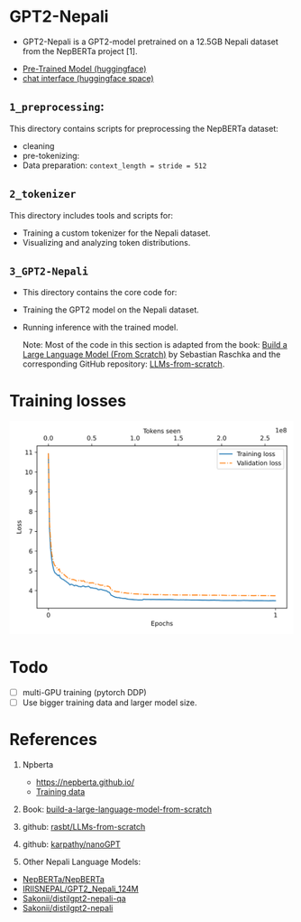 # GPT2-Nepali

- GPT2-Nepali is a GPT2-model pretrained on a 12.5GB Nepali dataset from the NepBERTa project [1].

* [Pre-Trained Model (huggingface)](https://huggingface.co/Aananda-giri/GPT2-Nepali)
* [chat interface (huggingface space)](https://huggingface.co/spaces/Aananda-giri/gpt2-nepali)

## **`1_preprocessing`**:

This directory contains scripts for preprocessing the NepBERTa dataset:

- cleaning
- pre-tokenizing:
- Data preparation: `context_length = stride = 512`

## `2_tokenizer`

This directory includes tools and scripts for:

- Training a custom tokenizer for the Nepali dataset.
- Visualizing and analyzing token distributions.

## `3_GPT2-Nepali`

- This directory contains the core code for:

- Training the GPT2 model on the Nepali dataset.

- Running inference with the trained model.

  Note: Most of the code in this section is adapted from the book: [Build a Large Language Model (From Scratch)](https://www.manning.com/books/build-a-large-language-model-from-scratch) by Sebastian Raschka and the corresponding GitHub repository: [LLMs-from-scratch](https://github.com/rasbt/LLMs-from-scratch).

# Training losses

![losses](./losses.png)

# Todo

- [ ] multi-GPU training (pytorch DDP)
- [ ] Use bigger training data and larger model size.

# References

1. Npberta

   - https://nepberta.github.io/
   - [Training data](https://drive.google.com/drive/folders/1oLvfKb663wZuw-n36ymHsSYAqeSHmKzo)

2. Book: [build-a-large-language-model-from-scratch](https://www.manning.com/books/build-a-large-language-model-from-scratch)

3. github: [rasbt/LLMs-from-scratch](https://github.com/rasbt/LLMs-from-scratch)

4. github: [karpathy/nanoGPT](https://github.com/karpathy/nanoGPT)

5. Other Nepali Language Models:

- [NepBERTa/NepBERTa](https://huggingface.co/NepBERTa/NepBERTa)
- [IRIISNEPAL/GPT2_Nepali_124M](https://huggingface.co/IRIISNEPAL/GPT2_Nepali_124M)
- [Sakonii/distilgpt2-nepali-qa](https://huggingface.co/Sakonii/distilgpt2-nepali-qa)
- [Sakonii/distilgpt2-nepali](https://huggingface.co/Sakonii/distilgpt2-nepali)
